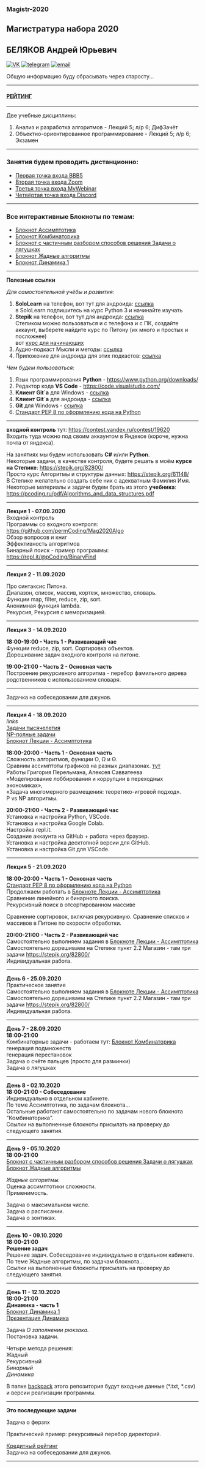 ### Magistr-2020

## Магистратура набора 2020
## БЕЛЯКОВ Андрей Юрьевич

[![VK](https://pcoding.ru/ico/vk.png)](https://vk.com/permCube)
[![telegram](https://pcoding.ru/ico/telegram.png)](https://t.me/AndreyPerm)
[![email](https://pcoding.ru/ico/email.png)](mailto:tt@59.ru)
  
Общую информацию буду сбрасывать через старосту...

--- 

#### [РЕЙТИНГ](https://docs.google.com/spreadsheets/d/1vXXA6zoy8VF_uUY_ELcDKYW5hErjq1oqp9TsjHYc-KQ/edit?usp=sharing)  

---  

Две учебные дисциплины:
1) Анализ и разработка алгоритмов - Лекций 5; л/р 6; ДифЗачёт
2) Объектно-ориентированное программирование - Лекций 5; л/р 6; Экзамен

---

### Занятия будем проводить дистанционно:
* [Первая точка входа BBB5](https://bbb5.psaa.ru/b/and-kbv-awj)  
* [Вторая точка входа Zoom](https://us04web.zoom.us/j/6931731236?pwd=T1lNamFoMjJtMHlSbWVKZHF2d3Qwdz09)
* [Третья точка входа MyWebinar](https://go.mywebinar.com/npkg-qmfz-cgsl-cdtw)
* [Четвёртая точка входа Discord](https://discord.gg/8MnQJ3t)  

---  

### Все интерактивные Блокноты по темам:  
* [Блокнот Ассимптотика](https://colab.research.google.com/drive/1Cwn_ZQjUEmln24_cfNLlTJ9AF8bZ0OOX?usp=sharing)  
* [Блокнот Комбинаторика](https://colab.research.google.com/drive/1uSfAX_00sNxPLD0QdAhSHR22ecBuK1P8?usp=sharing)  
* [Блокнот с частичным разбором способов решения Задачи о лягушках](https://colab.research.google.com/drive/1BgF6Jo31vUz_FRiwiSCDyuRMWfY0QLRJ?usp=sharing)  
* [Блокнот Жадные алгоритмы](https://colab.research.google.com/drive/1wpH90ZhKLDDrhLjhqj1_L5gd6aqpYx-D?usp=sharing)  
* [Блокнот Динамика 1](https://colab.research.google.com/drive/12u6ePvNFlITzqOVMxaag0Vh7Lp2xDDz2?usp=sharing)  

---  

**Полезные ссылки**  

*Для самостоятельной учёбы и развития:*  
1) **SoloLearn** на телефон, вот тут для андроида: [ссылка](https://play.google.com/store/apps/details?id=com.sololearn&hl=ru)  
в SoloLearn подпишитесь на курс Python 3 и начинайте изучать  
2) **Stepik** на телефон, вот тут для андроида: [ссылка](https://play.google.com/store/apps/details?id=org.stepic.droid&hl=ru)  
Степиком можно пользоваться и с телефона и с ПК, создайте аккаунт, выберете найдите курс по Питону (их много и простых и посложнее)  
вот [курс для начинающих](https://stepik.org/58852/)  
3) Аудио-подкаст Мысли и методы: [ссылка](https://soundcloud.com/mimpod)  
4) Приложение для андроида для этих подкастов: [ссылка](https://play.google.com/store/apps/details?id=com.soundcloud.android&hl=ru)  

*Чем будем пользоваться:*  
1) Язык программирования **Python** - https://www.python.org/downloads/  
2) Редактор кода **VS Code** - https://code.visualstudio.com/  
3) **Клиент Git`а** для Windows - [ссылка](https://central.github.com/deployments/desktop/desktop/latest/win32)  
4) **Клиент Git`а** для андроида - [ссылка](https://play.google.com/store/apps/details?id=com.thirtydegreesray.openhub&hl=en)  
5) **Git** для Windows - [ссылка](https://git-scm.com/)  
6) [Стандарт PEP 8 по оформлению кода на Python](https://pythonworld.ru/osnovy/pep-8-rukovodstvo-po-napisaniyu-koda-na-python.html)  
---

**входной контроль** тут: https://contest.yandex.ru/contest/19620  
Входить туда можно под своим аккаунтом в Яндексе (короче, нужна почта от яндекса).  

На занятиях мы будем использовать **C#** и/или **Python**.  
Некоторые задачи, в качестве контроля, будете решать в моём **курсе на Степике**: https://stepik.org/82800/  
Просто курс Алгоритмы и структуры данных: https://stepik.org/61148/  
В Степике желательно создать себе ник с адекватным Фамилия Имя.  
Некоторые материалы и задачи будем брать из этого **учебника**: https://pcoding.ru/pdf/Algorithms_and_data_structures.pdf  

---

**Лекция 1 - 07.09.2020**  
Входной контроль  
Программы со входного контроля: https://github.com/permCoding/Mag2020Algo  
Обзор вопросов и книг  
Эффективность алгоритмов  
Бинарный поиск - пример программы: https://repl.it/@pCoding/BinaryFind  

---  

**Лекция 2 - 11.09.2020**  

Про синтаксис Питона.  
Диапазон, список, массив, кортеж, множество, словарь.  
Функции map, filter, reduce, zip, sort.  
Анонимная функция lambda.  
Рекурсия, Рекурсия с меморизацией.  

---  

**Лекция 3 - 14.09.2020**  

**18:00-19:00 - Часть 1 - Развивающий час**  
Функции reduce, zip, sort. Сортировка объектов.  
Дорешивание задач входного контроля на питоне.  

**19:00-21:00 - Часть 2 - Основная часть**  
Построение рекурсивного алгоритма - перебор фамильного дерева родственников с использованием словаря.  

---

Задачка на собеседовании для джунов.  

---  

**Лекция 4 - 18.09.2020**  
*links*  
[Задачи тысячелетия](https://ru.wikipedia.org/wiki/%D0%97%D0%B0%D0%B4%D0%B0%D1%87%D0%B8_%D1%82%D1%8B%D1%81%D1%8F%D1%87%D0%B5%D0%BB%D0%B5%D1%82%D0%B8%D1%8F)  
[NP-полные задачи](https://alexeykalina.github.io/technologies/np-completeness.html)  
[Блокнот Лекции - Ассимптотика](https://colab.research.google.com/drive/1Cwn_ZQjUEmln24_cfNLlTJ9AF8bZ0OOX?usp=sharing)  

**18:00-20:00 - Часть 1 - Основная часть**  
Сложность алгоритмов, функции O, Ω и Θ.  
Сравним ассимптоты графиков на разных диапазонах.  [тут](http://www.yotx.ru/#!1/3_h/sH%40zsHB/tGDOF/bf9o/2B/6%40Dg4GDfiCH8r%403v7R/sk2jYjZ1TxuPpFuNx6/Jid39nfw9MoG3s7e4f7JNo2I2dszPG49bWJeNxC7G7v7O/t76zf7BPomE3ThGMx1ME4xGxs7u/s7%40zvrd/sE%40iYTdAB4zHHdAW4xF0sLu/sw8E)  
Работы Григория Перельмана, Алексея Савватеева  
«Моделирование лоббирования и коррупции в переходных экономиках»,  
«Задача многомерного размещения: теоретико-игровой подход».  
P vs NP алгоритмы.  

**20:00-21:00 - Часть 2 - Развивающий час**  
Установка и настройка Python, VSCode.  
Установка и настройка Google Colab.  
Настройка repl.it.  
Создание аккаунта на GitHub + работа через браузер.  
Установка и настройка десктопной версии для GitHub.  
Установка и настройка Git для VSCode.  

---  

**Лекция 5 - 21.09.2020**  

**18:00-20:00 - Часть 1 - Основная часть**  
[Стандарт PEP 8 по оформлению кода на Python](https://pythonworld.ru/osnovy/pep-8-rukovodstvo-po-napisaniyu-koda-na-python.html)  
Продолжаем работать в [Блокноте Лекции - Ассимптотика](https://colab.research.google.com/drive/1Cwn_ZQjUEmln24_cfNLlTJ9AF8bZ0OOX?usp=sharing)  
Сравнение линейного и бинарного поиска.  
Рекурсивный поиск в отсортированном массиве  

Сравнение сортировок, включая рекурсивную.
Сравнение списков и массивов в Питоне по скорости обработки.  

**20:00-21:00 - Часть 2 - Развивающий час**  
Самостоятельно выполняем задания в [Блокноте Лекции - Ассимптотика](https://colab.research.google.com/drive/1Cwn_ZQjUEmln24_cfNLlTJ9AF8bZ0OOX?usp=sharing)  
Самостоятельно дорешиваем на Степике пункт 2.2 Магазин - там три задачи https://stepik.org/82800/  
Индивидуальная работа.  

---  

**День 6 - 25.09.2020**  
Практическое занятие  
Самостоятельно выполняем задания в [Блокноте Лекции - Ассимптотика](https://colab.research.google.com/drive/1Cwn_ZQjUEmln24_cfNLlTJ9AF8bZ0OOX?usp=sharing)  
Самостоятельно дорешиваем на Степике пункт 2.2 Магазин - там три задачи https://stepik.org/82800/  
Индивидуальная работа.  

---  

**День 7 - 28.09.2020**  
**18:00-21:00**  
Комбинаторные задачи - работаем тут:  [Блокнот Комбинаторика](https://colab.research.google.com/drive/1uSfAX_00sNxPLD0QdAhSHR22ecBuK1P8?usp=sharing)  
генерация подмножеств  
генерация перестановок  
Задача о счёте пальцев (просто для разминки)  
Задача о лягушках

---  

**День 8 - 02.10.2020**  
**18:00-21:00 - Собеседование**  
Индивидуально в отдельном кабинете.  
По теме Ассимптотика, по задачам блокнота...  
Остальные работают самостоятельно по задачам нового блокнота "Комбинаторика".  
Ссылки на выполненные блокноты присылать на проверку до следующего занятия.  

---  

**День 9 - 05.10.2020**  
**18:00-21:00**  
[Блокнот с частичным разбором способов решения Задачи о лягушках](https://colab.research.google.com/drive/1BgF6Jo31vUz_FRiwiSCDyuRMWfY0QLRJ?usp=sharing)  
[Блокнот Жадные алгоритмы](https://colab.research.google.com/drive/1wpH90ZhKLDDrhLjhqj1_L5gd6aqpYx-D?usp=sharing)  

*Жадные алгоритмы.*  
Оценка ассимптотики сложности.  
Применимость.  

Задача о максимальном числе.  
Задача о расписании.  
Задача о зонтиках.  

---  

**День 10 - 09.10.2020**  
**18:00-21:00**  
**Решение задач**  
Решение задач. Собеседование индивидуально в отдельном кабинете.  
По теме Жадные алгоритмы, по задачам блокнота...  
Ссылки на выполненные блокноты присылать на проверку до следующего занятия.  

---  

**День 11 - 12.10.2020**  
**18:00-21:00**  
**Динамика - часть 1**  
[Блокнот Динамика 1](https://colab.research.google.com/drive/12u6ePvNFlITzqOVMxaag0Vh7Lp2xDDz2?usp=sharing)  
[Презентация Динамика](https://pcoding.ru/pdf/backpack.pdf)  

Задача *О заполнении рюкзака.*  
Постановка задачи. 

Четыре метода решения:  
Жадный  
Рекурсивный  
*Бинарный*  
*Динамика*  

В папке [backpack](https://github.com/permCoding/Magistr-2020/tree/master/backpack) этого репозитория будут входные данные (*.txt, *.csv) и версии реализации программы.  

---

**Это последующие задачи**  

Задача о ферзях  

Практический пример: рекурсивный перебор директорий.  

[Кредитный рейтинг](https://ru.wikipedia.org/wiki/%D0%9A%D1%80%D0%B5%D0%B4%D0%B8%D1%82%D0%BD%D1%8B%D0%B9_%D1%80%D0%B5%D0%B9%D1%82%D0%B8%D0%BD%D0%B3)  
Задачка на собеседовании для джунов.  

---  


